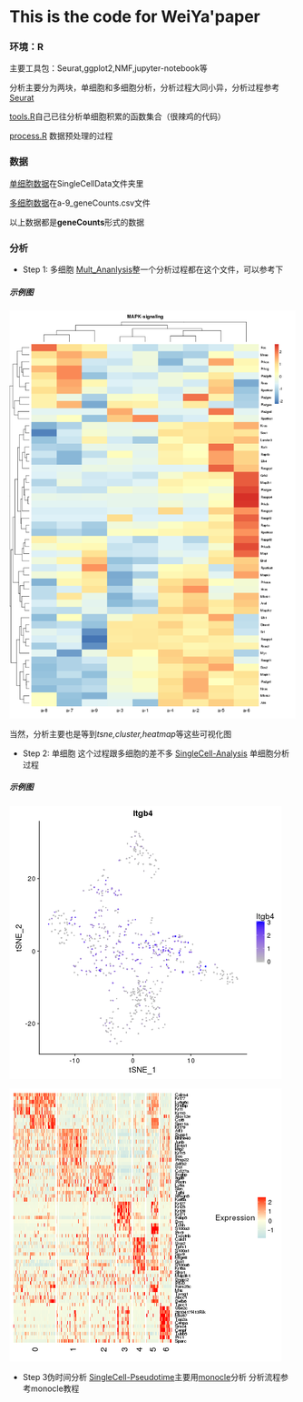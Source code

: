 # This is the code for WeiYa'paper

### 环境：R
主要工具包：Seurat,ggplot2,NMF,jupyter-notebook等

分析主要分为两块，单细胞和多细胞分析，分析过程大同小异，分析过程参考[Seurat](https://satijalab.org/seurat/)

[tools.R](./tools.R)自己已往分析单细胞积累的函数集合（很辣鸡的代码）

[process.R](./process.R) 数据预处理的过程


### 数据
[单细胞数据](./SingleCellData)在SingleCellData文件夹里

[多细胞数据](./a-9_geneCounts.csv)在a-9_geneCounts.csv文件

以上数据都是**geneCounts**形式的数据


### 分析

* Step 1: 多细胞
[Mult_Ananlysis](./Mult_Ananlysis.ipynb)整一个分析过程都在这个文件，可以参考下

##### 示例图
![heatmap](./Picture/MAPK-signaling.png)

当然，分析主要也是等到*tsne,cluster,heatmap*等这些可视化图


* Step 2: 单细胞
这个过程跟多细胞的差不多
[SingleCell-Analysis](./SingleCell-Analysis.ipynb) 单细胞分析过程

##### 示例图
![tsne](./SingleCellPlot/Total-FeaturePlot-Itgb4.png)

![heatmap](./SingleCellPlot/Total-heatmap.png)

* Step 3伪时间分析
[SingleCell-Pseudotime](./SingleCell-Pseudotime.ipynb)主要用[monocle](https://cole-trapnell-lab.github.io/monocle-release/)分析
分析流程参考monocle教程





